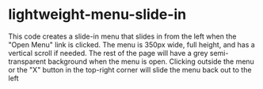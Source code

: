# lightweight-menu-slide-in
This code creates a slide-in menu that slides in from the left when the "Open Menu" link is clicked. The menu is 350px wide, full height, and has a vertical scroll if needed. The rest of the page will have a grey semi-transparent background when the menu is open. Clicking outside the menu or the "X" button in the top-right corner will slide the menu back out to the left

